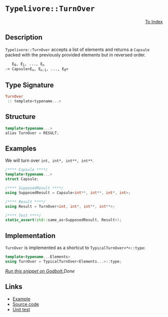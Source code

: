<!-- Copyright 2024 Feng Mofan
SPDX-License-Identifier: Apache-2.0 -->

# `Typelivore::TurnOver`

<p style='text-align: right;'><a href="../../../facilities/metafunctions.md#typelivore-turn-over">To Index</a></p>

## Description

`Typelivore::TurnOver` accepts a list of elements and returns a `Capsule` packed with the previously provided elements but in reversed order.

<pre><code>   E<sub>0</sub>, E<sub>1</sub>, ..., E<sub>n</sub>
-> Capsule&lt;E<sub>n</sub>, E<sub>n-1</sub>, ..., E<sub>0</sub>&gt;</code></pre>

## Type Signature

```Haskell
TurnOver
 :: template<typename...>
```

## Structure

```C++
template<typename...>
alias TurnOver = RESULT;
```

## Examples

We will turn over `int, int*, int**, int**`.

```C++
/**** Capsule ****/
template<typename...>
struct Capsule;

/**** SupposedResult ****/
using SupposedResult = Capsule<int**, int**, int*, int>;

/**** Result ****/
using Result = TurnOver<int, int*, int**, int**>;

/**** Test ****/
static_assert(std::same_as<SupposedResult, Result>);
```

## Implementation

`TurnOver` is implemented as a shortcut to `TypicalTurnOver<*>::type`:

```C++
template<typename...Elements>
using TurnOver = TypicalTurnOver<Elements...>::type;
```

[*Run this snippet on Godbolt.*](https://godbolt.org/#z:OYLghAFBqd5QCxAYwPYBMCmBRdBLAF1QCcAaPECAMzwBtMA7AQwFtMQByARg9KtQYEAysib0QXACx8BBAKoBnTAAUAHpwAMvAFYTStJg1DIApACYAQuYukl9ZATwDKjdAGFUtAK4sGIAKwAzKSuADJ4DJgAcj4ARpjEIADsXKQADqgKhE4MHt6%2BAcEZWY4C4ZExLPGJKbaY9qUMQgRMxAR5Pn5BdQ05za0E5dFxCcmpCi1tHQXdEwNDldVjAJS2qF7EyOwcAPQAVAeHR8cnezsmGgCC%2B4cA1AAimGmujMh4mAq3R%2BdXN6f/xx%2Blwu1yOt2wqgIrgsTGQAGsvocgVCWGkDFCTIE3AQAJ7PZhsAB0xMx2BBE2IXgc4Mh0NhCJMSSsSXumKsVxBKLRTAxWJBtwFty56MwmOxeMYrEwxMJpNuyAMCk%2BHkETAiCVI/MFuPxUpl2HobEEChBpPJBEp1IhUIY6Bh8LFKpa6uIYoNmCNBAUMrNgTJHKZWoFwp5oqxOslROJl2AxEwHsYXrNV0Fty8WSMtwAsp50LdMfdbk61ZFXVj3Z7vcTSLcY3GE8afX62aaWS2Ob8wW4mGkFF56IiDsiPdzeeLdVHZc2rhSqQQiz2%2B/R28DO3cACp4vCiWjrjYMADyADcEoOzpyRyKxRGCdKSdPLrPqZu0tuxHviIeT8R84G24F2VXS4QzHG8pVuAAxPBiAmZNHwtOdbhfN9d33Y8EjFKCYIIODGUA1N0wiYAhQlfNAkLbte37MM3Cw2DmwA1tWUYjtgMvUNrwlW9IOgiYazAthbiETA0FtOCn3nZCdw/L8MKxOiCBrYTRPQXDAxTQVCMzCMyIoxdqLFZSBHQGsFN9QDGWYiyrhAmiBMwHjsP4rjwKM21nInO9CQPAgEASE0HwkpCt2ktDv0w3jFKEkTjJrHy/Jgpt/WBdTLgIjNiJ0oNdJpG07XpTjPOC19Qs/dCyzceL/KSkAQAjODU1q2zs1zQyYvcxz6LJFiUqs001wBQakRBP49luABJVFDUTHkcjPIFRqGgEgQvKaOPDFzJwrRMAuSrTiJk8qcqk98wrktxtsbe9sCaiUVxGpbAQeu4IVYNEHO%2BZ7HqHfrgTMQIIgVLwsDItxRK2NIkwfL6xsopcPuGmz2NAzavPEhDqThgyephoSvDSYpMHQAAlD5%2B3nT6rn2vGCcyInSaXecCwXKjlyxCICAOGsOa524ee5wRzN%2B0bbgZ8n5pBamxdoJnyKQs6Ko5gXOeV3meb2IXWJF9cPgpxH4Nm5AAH0mCVBICAgCZ0FqhQpRNgK3CEfHCZJsmZZraWcL9ZY2Q4VZaE4fxeD8DgtFIVBODcaxrFuBR1k2BzzECHhSAITQ/dWOEAkkQkNAADjMMwAE4i64fx87zrgkiSaQA44SReBYCQNA0UgQ7DiOOF4BQQFbtPQ790g4FgGBEBAdYCDSLxFIoCA0FROgEiiKVOFUPOADYAFp18kW5gGQZBbikQkzF4InCBIPBrdSfhBBEMR2CkGRBEUFR1AH0hdFSAB3Yge04Hg/tA7B3TuHTgB5p5T3nKgKgtw15bx3nvA%2BR8c5mFuBADwC96A/iTlwZYvB%2B5aFWBAJA89XzYPIJQMhi9EjACkGYPgdAoQwUoLEUBsQIitBxAA3gHDmDEBxAeWI2gRL9xTvPT0B4GC0G4R/LAsQvDAG7LQWgPduC8CwCwQwwBxByOgqIvAJ41Fh0wKoES09tgpw5vUUBtA8CxD/gIjwWBQEWjwE3dRpBvyxDpo8LRRg7FGHTqsKgBhgAKAAGrvG/gefEPDn7CB3I/aQt95BKDUKAr%2B%2BhtEoGjpYfQ9ie6QFWKgSGOQ1GbytgWUwlhrBmA7t%2BYgV8PjwFWHYAxzgICuGmH4VIYR1SLFGKkYo2QBA9L0CMxoCwRiJHGPUDpTRJjtE8J0PQ7SHB9CWdMqoQzbBLPGeMLZAyZkSDafHLYpz9DALbqAzucCN7b13vvQ%2Bx80EQFwBfHB/08EEOCasPyTAsCJAgJnEAkhAiEiLoEGuGhJBmEkOvFu/h15FyufXRuIBk6EnXlwdeeci6V3Xv4SQZcoXrxuR/Tu3de6p2CUPUeJDx6QOnpQueqAsFLxXhwVoLAjxJE3kweUBhMxcCLoSLgucz74CIE06%2BCT77iCfqk1%2BGSP66AYb/f%2B6igEcCDhSju4DmXQNgfAx5QrtFHzFRKjQ6DMHkNPEnMw%2BDaUD2IaQ9l9qyCz2odglAwq6Gl1bjQGW/lWHsM4QI%2BJfCuFCJEQ4eJEjExSJkaA%2BRijlGqPiZo7Ruiw74DjBsoxoDTHmKhPE6xdcw52IcVw5x2ww5uI8SnbxviPQ5qInS0JTBwlRMwDEuJnjUkKuSQklV78w7quyUEmpVh8nVqKSC8OZSBAVKqeRGddSGkJFlS04pPQFkuFtAckItptlLGGZkUZuQVkFAvSUHIZ7dnrMaP0KYN7en7o2QIV9gxjk7NmXsgYx65htEfbMs5GwLl4LRXq9uvA7mmsQQqC1orxW53QR8mV%2BZvnOsIRnUgAKgWUB1Q3UgTdAhithUkfwRdq6BDhQikl%2Br4OcGpX3Olw8x4Tygayn1nK2CcB5YglgCgjyHyPKhkUEwpWfKvnoIdSSJApNkGOzJmLSCarSDwnVsHbmGsntPW4MC4HCdE%2BJyToYJi2o9TQ7DgRAi4Y4%2B6jlXqqE2d9WJgmRsJNFyNlJggRtVA70YSGlhEA2Ef2jZGzxUXBHCNEQm9lkjpGyLzZgBRSixCZs8dmgJ9aNH6MLS0j%2BJbkAWPLYIGxH9q2OJxHW1xTSm28BbUoPx7agmur4GEyJ0TYmMHiQph%2BSnR3pPHTodT/rcm1LnYU1pS7GhqJ2FbKbs6LD1Pg405pC62nzK/X4LpR7316H6RUE5d6r3HsmQ%2Bv957P0vv2UduZvRv1HNO/%2BtZD38gfpA7%2Bt756IMJ0uXXXTlLOAmd3iJsTtwfOEn8xh6VJA7M/JdUQ/5mBAWjEXXXUjTdi6Ens/4cuJKW72aSHi5jYCu62BpXh5YoLJD%2BEhVXJILc86SFLlwAuZhyV10CCA0HVPac6tPhTqlKP8PfiyM4SQQA%3D%3D%3D)$Done$

## Links

- [Example](../../../code/facilities/metafunctions/typelivore/turn_over/implementation.hpp)
- [Source code](../../../../conceptrodon/descend/typelivore/turn_over.hpp)
- [Unit test](../../../../tests/unit/metafunctions/typelivore/turn_over.test.hpp)
